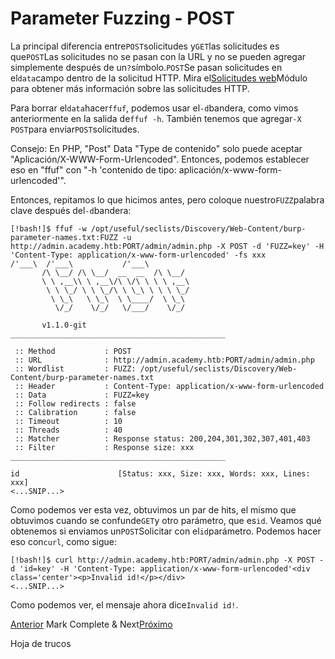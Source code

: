 # Parameter Fuzzing - POST

La principal diferencia entre`POST`solicitudes y`GET`las solicitudes es que`POST`Las solicitudes no se pasan con la URL y no se pueden agregar simplemente después de un`?`símbolo.`POST`Se pasan solicitudes en el`data`campo dentro de la solicitud HTTP. Mira el[Solicitudes web](https://academy.hackthebox.com/module/details/35)Módulo para obtener más información sobre las solicitudes HTTP.

Para borrar el`data`hacer`ffuf`, podemos usar el`-d`bandera, como vimos anteriormente en la salida de`ffuf -h`. También tenemos que agregar`-X POST`para enviar`POST`solicitudes.

Consejo: En PHP, "Post" Data "Type de contenido" solo puede aceptar "Aplicación/X-WWW-Form-Urlencoded". Entonces, podemos establecer eso en "ffuf" con "-h 'contenido de tipo: aplicación/x-www-form-urlencoded'".

Entonces, repitamos lo que hicimos antes, pero coloque nuestro`FUZZ`palabra clave después del`-d`bandera:

```
[!bash!]$ ffuf -w /opt/useful/seclists/Discovery/Web-Content/burp-parameter-names.txt:FUZZ -u http://admin.academy.htb:PORT/admin/admin.php -X POST -d 'FUZZ=key' -H 'Content-Type: application/x-www-form-urlencoded' -fs xxx        /'___\  /'___\           /'___\
       /\ \__/ /\ \__/  __  __  /\ \__/
       \ \ ,__\\ \ ,__\/\ \/\ \ \ \ ,__\
        \ \ \_/ \ \ \_/\ \ \_\ \ \ \ \_/
         \ \_\   \ \_\  \ \____/  \ \_\
          \/_/    \/_/   \/___/    \/_/

       v1.1.0-git
________________________________________________

 :: Method           : POST
 :: URL              : http://admin.academy.htb:PORT/admin/admin.php
 :: Wordlist         : FUZZ: /opt/useful/seclists/Discovery/Web-Content/burp-parameter-names.txt
 :: Header           : Content-Type: application/x-www-form-urlencoded
 :: Data             : FUZZ=key
 :: Follow redirects : false
 :: Calibration      : false
 :: Timeout          : 10
 :: Threads          : 40
 :: Matcher          : Response status: 200,204,301,302,307,401,403
 :: Filter           : Response size: xxx
________________________________________________

id                      [Status: xxx, Size: xxx, Words: xxx, Lines: xxx]
<...SNIP...>

```

Como podemos ver esta vez, obtuvimos un par de hits, el mismo que obtuvimos cuando se confunde`GET`y otro parámetro, que es`id`. Veamos qué obtenemos si enviamos un`POST`Solicitar con el`id`parámetro. Podemos hacer eso con`curl`, como sigue:

```
[!bash!]$ curl http://admin.academy.htb:PORT/admin/admin.php -X POST -d 'id=key' -H 'Content-Type: application/x-www-form-urlencoded'<div class='center'><p>Invalid id!</p></div>
<...SNIP...>

```

Como podemos ver, el mensaje ahora dice`Invalid id!`.

[Anterior](https://academy.hackthebox.com/module/54/section/490) Mark Complete & Next[Próximo](https://academy.hackthebox.com/module/54/section/505)

Hoja de trucos